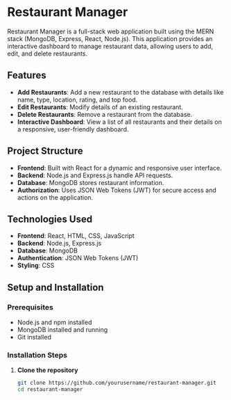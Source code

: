
# Restaurant Manager

Restaurant Manager is a full-stack web application built using the MERN stack (MongoDB, Express, React, Node.js). This application provides an interactive dashboard to manage restaurant data, allowing users to add, edit, and delete restaurants.

## Features

- **Add Restaurants**: Add a new restaurant to the database with details like name, type, location, rating, and top food.
- **Edit Restaurants**: Modify details of an existing restaurant.
- **Delete Restaurants**: Remove a restaurant from the database.
- **Interactive Dashboard**: View a list of all restaurants and their details on a responsive, user-friendly dashboard.

## Project Structure

- **Frontend**: Built with React for a dynamic and responsive user interface.
- **Backend**: Node.js and Express.js handle API requests.
- **Database**: MongoDB stores restaurant information.
- **Authorization**: Uses JSON Web Tokens (JWT) for secure access and actions on the application.

## Technologies Used

- **Frontend**: React, HTML, CSS, JavaScript
- **Backend**: Node.js, Express.js
- **Database**: MongoDB
- **Authentication**: JSON Web Tokens (JWT)
- **Styling**: CSS

## Setup and Installation

### Prerequisites

- Node.js and npm installed
- MongoDB installed and running
- Git installed

### Installation Steps

1. **Clone the repository**

   ```bash
   git clone https://github.com/yourusername/restaurant-manager.git
   cd restaurant-manager

